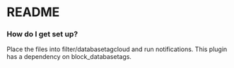 # README #

### How do I get set up? ###

Place the files into filter/databasetagcloud and run notifications.
This plugin has a dependency on block_databasetags.